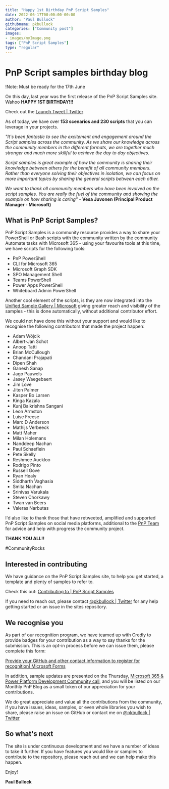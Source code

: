 ```yaml
---
title: "Happy 1st Birthday PnP Script Samples"
date: 2022-06-17T00:00:00-00:00
author: "Paul Bullock"
githubname: pkbullock
categories: ["Community post"]
images:
- images/myImage.png
tags: ["PnP Script Samples"]
type: "regular"
---
```


# PnP Script samples birthday blog

!Note: Must be ready for the 17th June

On this day, last year was the first release of the PnP Script Samples site. Wahoo **HAPPY 1ST BIRTHDAY!!!**

Check out the [Launch Tweet | Twitter](https://twitter.com/pkbullock/status/1405646438315565069?s=21&t=3jGXUj0ll9pPluDB0jWs9Q)

As of today, we have over **153 scenarios and 230 scripts** that you can leverage in your projects.

_"It's been fantastic to see the excitement and engagement around the Script samples across the community. As we share our knowledge across the community members in the different formats, we are together much stronger and much more skillful to achieve the day to day objectives._

_Script samples is great example of how the community is sharing their knowledge between others for the benefit of all community members. Rather than everyone solving their objectives in isolation, we can focus on more important topics by sharing the general scripts between each other._

_We want to thank all community members who have been involved on the script samples. You are really the fuel of the community and showing the example on how sharing is caring"_  - **Vesa Juvonen (Principal Product Manager - Microsoft)**


## What is PnP Script Samples?

PnP Script Samples is a community resource provides a way to share your PowerShell or Bash scripts with the community written by the community Automate tasks with Microsoft 365 - using your favourite tools at this time, we have scripts for the following tools: 

- PnP PowerShell
- CLI for Microsoft 365
- Microsoft Graph SDK
- SPO Management Shell
- Teams PowerShell
- Power Apps PowerShell
- Whiteboard Admin PowerShell 

Another cool element of the scripts, is they are now integrated into the [Unified Sample Gallery | Microsoft](https://adoption.microsoft.com) giving greater reach and visibility of the samples - this is done automatically, without additional contributor effort.

We could not have done this without your support and would like to recognise the following contributors that made the project happen:

- Adam Wójcik
- Albert-Jan Schot
- Anoop Tatti
- Brian McCullough
- Chandani Prajapati
- Dipen Shah
- Ganesh Sanap
- Jago Pauwels
- Jasey Waegebaert
- Jim Love
- Jiten Palmer
- Kasper Bo Larsen
- Kinga Kazala
- Kunj Balkrishna Sangani
- Leon Armston
- Luise Freese
- Marc D Anderson
- Mathijs Verbeeck
- Matt Maher
- Milan Holemans
- Nanddeep Nachan
- Paul Schaeflein
- Pete Skelly
- Reshmee Auckloo
- Rodrigo Pinto
- Russell Gove
- Ryan Healy
- Siddharth Vaghasia
- Smita Nachan
- Srinivas Varukala
- Steven Chorkawy
- Twan van Beers
- Valeras Narbutas

I'd also like to thank those that have retweeted, amplified and supported PnP Script Samples on social media platforms, additional to the [PnP Team](https://pnp.github.io/#team) for advice and help with progress the community project. 

**THANK YOU ALL!!**

#CommunityRocks

## Interested in contributing

We have guidance on the PnP Script Samples site, to help you get started, a template and plenty of samples to refer to.

Check this out: [Contributing to | PnP Script Samples](https://pnp.github.io/script-samples/contributing/index.html)

If you need to reach out, please contact [@pkbullock | Twitter](https://twitter.com/pkbullock) for any help getting started or an issue in the sites repository.

## We recognise you

As part of our recognition program, we have teamed up with Credly to provide badges for your contribution as a way to say thanks for the submission. This is an opt-in process before we can issue them, please complete this form:

[Provide your GitHub and other contact information to register for recognition| Microsoft Forms](https://aka.ms/m365pnp-badge-registration)

In addition, sample updates are presented on the Thursday, [Microsoft 365 & Power Platform Development Community call](https://pnp.github.io/#community), and you will be listed on our Monthly PnP Blog as a small token of our appreciation for your contributions.

We do great appreciate and value all the contributions from the community, if you have issues, ideas, samples, or even whole libraries you wish to share, please raise an issue on GitHub or contact me on [@pkbullock | Twitter](https://twitter.com/pkbullock)

## So what's next

The site is under continuous development and we have a number of ideas to take it further. If you have features you would like or samples to contribute to the repository, please reach out and we can help make this happen.

Enjoy!

**Paul Bullock**
